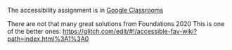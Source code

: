 The accessibility assignment is in [Google Classrooms](https://foundations.page.link/w1c05)

There are not that many great solutions from Foundations 2020
This is one of the better ones: https://glitch.com/edit/#!/accessible-fav-wiki?path=index.html%3A1%3A0